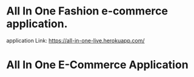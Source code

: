 # All In One Fashion e-commerce application.

application Link: https://all-in-one-live.herokuapp.com/

<h1>All In One E-Commerce Application</h1>
